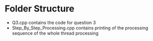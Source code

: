  
# Folder Structure

- Q3.cpp contains the code for question 3
- Step_By_Step_Processing.cpp contains printing of the processing sequence of the whole thread processing
